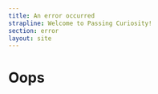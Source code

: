 ```yaml
---
title: An error occurred
strapline: Welcome to Passing Curiosity!
section: error
layout: site
---
```


# Oops

